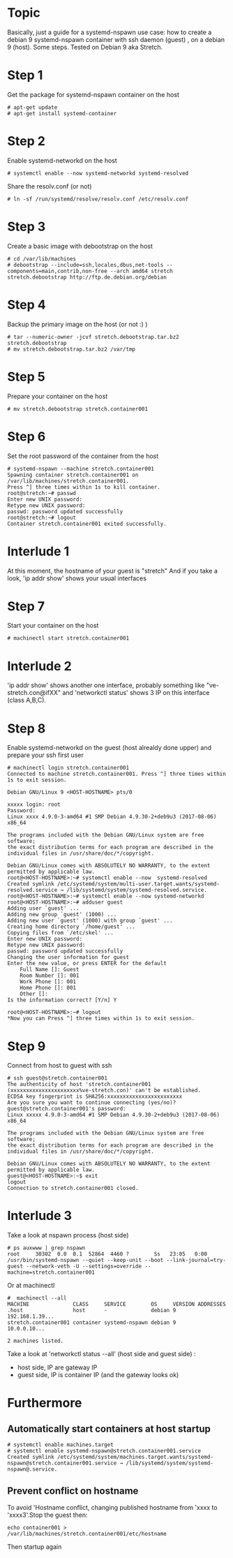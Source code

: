 # Topic
Basically, just a guide for a systemd-nspawn use case: how to create a debian 9 systemd-nspawn container with ssh daemon  (guest) , on a debian 9 (host). Some steps. Tested on Debian 9 aka Stretch.



# Step 1 
Get the package for systemd-nspawn container on the host
```
# apt-get update
# apt-get install systemd-container
```
# Step 2
Enable systemd-networkd on the host
```
# systemctl enable --now systemd-networkd systemd-resolved
```
Share the resolv.conf (or not)
```
# ln -sf /run/systemd/resolve/resolv.conf /etc/resolv.conf 
```
# Step 3
Create a basic image with debootstrap on the host
```
# cd /var/lib/machines
# debootstrap --include=ssh,locales,dbus,net-tools --components=main,contrib,non-free --arch amd64 stretch stretch.debootstrap http://ftp.de.debian.org/debian
```
# Step 4
Backup the primary image on the host (or not :) )
```
# tar --numeric-owner -jcvf stretch.debootstrap.tar.bz2 stretch.debootstrap
# mv stretch.debootstrap.tar.bz2 /var/tmp
```

# Step 5
Prepare your container on the host
```
# mv stretch.debootstrap stretch.container001
```
# Step 6
Set the root password of the container from the host
```
# systemd-nspawn --machine stretch.container001 
Spawning container stretch.container001 on /var/lib/machines/stretch.container001.
Press ^] three times within 1s to kill container.
root@stretch:~# passwd
Enter new UNIX password: 
Retype new UNIX password: 
passwd: password updated successfully
root@stretch:~# logout
Container stretch.container001 exited successfully.
```
# Interlude 1
At this moment, the hostname of your guest is "stretch"
And if you take a look, 'ip addr show' shows your usual interfaces


# Step 7
Start your container on the host
```
# machinectl start stretch.container001 
```

# Interlude 2
'ip addr show' shows another one interface, probably something like "ve-stretch.con@ifXX" and 'networkctl status' shows 3 IP on this interface (class A,B,C).

# Step 8
Enable systemd-networkd on the guest (host alrealdy done upper) and prepare your ssh first user
```
# machinectl login stretch.container001 
Connected to machine stretch.container001. Press ^] three times within 1s to exit session.

Debian GNU/Linux 9 <HOST-HOSTNAME> pts/0

xxxxx login: root
Password: 
Linux xxxx 4.9.0-3-amd64 #1 SMP Debian 4.9.30-2+deb9u3 (2017-08-06) x86_64

The programs included with the Debian GNU/Linux system are free software;
the exact distribution terms for each program are described in the
individual files in /usr/share/doc/*/copyright.

Debian GNU/Linux comes with ABSOLUTELY NO WARRANTY, to the extent
permitted by applicable law.
root@<HOST-HOSTNAME>:~# systemctl enable --now  systemd-resolved
Created symlink /etc/systemd/system/multi-user.target.wants/systemd-resolved.service → /lib/systemd/system/systemd-resolved.service.
root@<HOST-HOSTNAME>:~# systemctl enable --now systemd-networkd
root@<HOST-HOSTNAME>:~# adduser guest
Adding user `guest' ...
Adding new group `guest' (1000) ...
Adding new user `guest' (1000) with group `guest' ...
Creating home directory `/home/guest' ...
Copying files from `/etc/skel' ...
Enter new UNIX password: 
Retype new UNIX password: 
passwd: password updated successfully
Changing the user information for guest
Enter the new value, or press ENTER for the default
	Full Name []: Guest
	Room Number []: 001
	Work Phone []: 001
	Home Phone []: 001
	Other []: 
Is the information correct? [Y/n] Y

root@<HOST-HOSTNAME>:~# logout
*Now you can Press ^] three times within 1s to exit session.
```

# Step 9
Connect from host to guest with ssh
```
# ssh guest@stretch.container001
The authenticity of host 'stretch.container001 (xxxxxxxxxxxxxxxxxxxxxx%ve-stretch.con)' can't be established.
ECDSA key fingerprint is SHA256:xxxxxxxxxxxxxxxxxxxxxxxx
Are you sure you want to continue connecting (yes/no)?
guest@stretch.container001's password: 
Linux xxxxx 4.9.0-3-amd64 #1 SMP Debian 4.9.30-2+deb9u3 (2017-08-06) x86_64

The programs included with the Debian GNU/Linux system are free software;
the exact distribution terms for each program are described in the
individual files in /usr/share/doc/*/copyright.

Debian GNU/Linux comes with ABSOLUTELY NO WARRANTY, to the extent
permitted by applicable law.
guest@<HOST-HOSTNAME>:~$ exit
logout
Connection to stretch.container001 closed.
```



# Interlude 3
Take a look at nspawn process (host side)
```
# ps auxwww | grep nspawn
root     30302  0.0  0.1  52864  4460 ?        Ss   23:05   0:00 /usr/bin/systemd-nspawn --quiet --keep-unit --boot --link-journal=try-guest --network-veth -U --settings=override --machine=stretch.container001
```
Or at machinectl
```
#  machinectl --all
MACHINE              CLASS     SERVICE        OS     VERSION ADDRESSES
.host                host      -              debian 9       192.168.1.39...
stretch.container001 container systemd-nspawn debian 9       10.0.0.10...

2 machines listed.

```
Take a look at 'networkctl status --all' (host side and guest side) :
- host side, IP are gateway IP
- guest side, IP is container IP (and the gateway looks ok)

# Furthermore
## Automatically start containers at host startup
```
# systemctl enable machines.target
# systemctl enable systemd-nspawn@stretch.container001.service
Created symlink /etc/systemd/system/machines.target.wants/systemd-nspawn@stretch.container001.service → /lib/systemd/system/systemd-nspawn@.service.
```
## Prevent conflict on hostname 
To avoid 'Hostname conflict, changing published hostname from 'xxxx to 'xxxx3'.Stop the guest then:
```
echo container001 > /var/lib/machines/stretch.container001/etc/hostname
```
Then startup again





